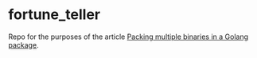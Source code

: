 # fortune_teller

Repo for the purposes of the article [Packing multiple binaries in a Golang package](https://ieftimov.com/golang-package-multiple-binaries).
